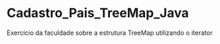 # Cadastro_Pais_TreeMap_Java
Exercício da faculdade sobre a estrutura TreeMap utilizando o iterator
